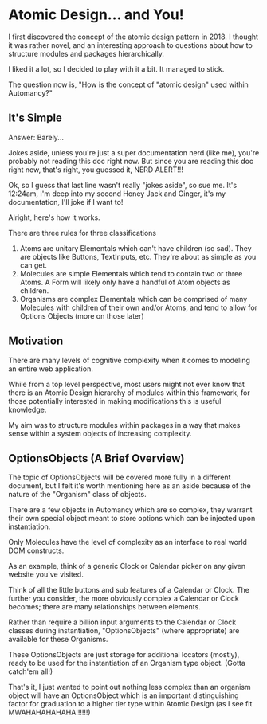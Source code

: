 # Atomic Design... and You!

I first discovered the concept of the atomic design pattern in 2018.  I thought it was rather novel, and an interesting approach to questions about how to structure modules and packages hierarchically.

I liked it a lot, so I decided to play with it a bit.  It managed to stick.

The question now is, "How is the concept of "atomic design" used within Automancy?"

## It's Simple
Answer: Barely...

Jokes aside, unless you're just a super documentation nerd (like me), you're probably not reading this doc right now.  But since you are reading this doc right now, that's right, you guessed it, NERD ALERT!!!

Ok, so I guess that last line wasn't really "jokes aside", so sue me.  It's 12:24am, I'm deep into my second Honey Jack and Ginger, it's my documentation, I'll joke if I want to!

Alright, here's how it works.

There are three rules for three classifications

1. Atoms are unitary Elementals which can't have children (so sad).  They are objects like Buttons, TextInputs, etc.  They're about as simple as you can get.
2. Molecules are simple Elementals which tend to contain two or three Atoms.  A Form will likely only have a handful of Atom objects as children.
3. Organisms are complex Elementals which can be comprised of many Molecules with children of their own and/or Atoms, and tend to allow for Options Objects (more on those later)

## Motivation
There are many levels of cognitive complexity when it comes to modeling an entire web application.

While from a top level perspective, most users might not ever know that there is an Atomic Design hierarchy of modules within this framework, for those potentially interested in making modifications this is useful knowledge.

My aim was to structure modules within packages in a way that makes sense within a system objects of increasing complexity.

## OptionsObjects (A Brief Overview)
The topic of OptionsObjects will be covered more fully in a different document, but I felt it's worth mentioning here as an aside because of the nature of the "Organism" class of objects.

There are a few objects in Automancy which are so complex, they warrant their own special object meant to store options which can be injected upon instantiation.

Only Molecules have the level of complexity as an interface to real world DOM constructs.

As an example, think of a generic Clock or Calendar picker on any given website you've visited.

Think of all the little buttons and sub features of a Calendar or Clock.  The further you consider, the more obviously complex a Calendar or Clock becomes; there are many relationships between elements.

Rather than require a billion input arguments to the Calendar or Clock classes during instantiation, "OptionsObjects" (where appropriate) are available for these Organisms.

These OptionsObjects are just storage for additional locators (mostly), ready to be used for the instantiation of an Organism type object. (Gotta catch'em all!)

That's it, I just wanted to point out nothing less complex than an organism object will have an OptionsObject which is an important distinguishing factor for graduation to a higher tier type within Atomic Design (as I see fit MWAHAHAHAHAHA!!!!!!)